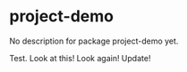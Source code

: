 # project-demo

No description for package project-demo yet.

Test. Look at this! Look again! Update!